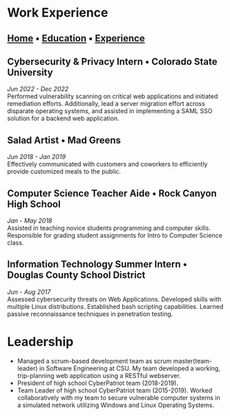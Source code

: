 # Work Experience

## [Home](./README.md) • [Education](./Education.md) • [Experience](./Experience.md)

## Cybersecurity & Privacy Intern • Colorado State University
_Jun 2022 - Dec 2022_<br>
Performed vulnerability scanning on critical web applications and initiated remediation efforts. Additionally, lead a server migration effort across disparate operating systems, and assisted in implementing a SAML SSO solution for a backend web application.

## Salad Artist • Mad Greens
_Jun 2018 - Jan 2019_<br>
Effectively communicated with customers and coworkers to efficiently provide customized meals to the public.
## Computer Science Teacher Aide • Rock Canyon High School
_Jan - May 2018_<br>
Assisted in teaching novice students programming and computer skills. Responsible for grading student assignments for Intro to Computer Science class.
## Information Technology Summer Intern • Douglas County School District
_Jun - Aug 2017_<br>
Assessed cybersecurity threats on Web Applications. Developed skills with multiple Linux distributions. Established bash scripting capabilities. Learned passive reconnaissance techniques in penetration testing.

# Leadership
 * Managed a scrum-based development team as scrum master(team-leader) in Software Engineering at CSU. My team developed a working, trip-planning web application using a RESTful webserver.
 * President of high school CyberPatriot team (2018-2019).
 * Team Leader of high school CyberPatriot team (2015-2019). Worked collaboratively with my team to secure vulnerable computer systems in a simulated network utilizing Windows and Linux Operating Systems.